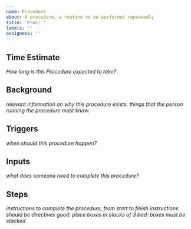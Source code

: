 ```yaml
---
name: Procedure
about: A procedure, a routine to be performed repeatedly
title: 'Proc: '
labels: ''
assignees: ''
---
```

## Time Estimate
*How long is this Procedure expected to take?*

## Background
*relevant information on why this procedure exists. things that the person running the procedure must know.*

## Triggers
*when should this procedure happen?*

## Inputs
*what does someone need to complete this procedure?*

## Steps
*instructions to complete the procedure, from start to finish*
*instructions should be _directives_*
*good: place boxes in stacks of 3*
*bad: boxes must be stacked*
